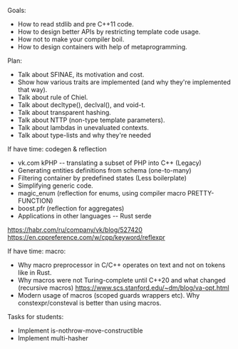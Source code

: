 Goals:

- How to read stdlib and pre C++11 code.
- How to design better APIs by restricting template code usage.
- How not to make your compiler boil.
- How to design containers with help of metaprogramming.

Plan:

- Talk about SFINAE, its motivation and cost.
- Show how various traits are implemented (and why they're implemented that way).
- Talk about rule of Chiel.
- Talk about decltype(), declval(), and void-t.
- Talk about transparent hashing.
- Talk about NTTP (non-type template parameters).
- Talk about lambdas in unevaluated contexts.
- Talk about type-lists and why they're needed

If have time: codegen & reflection

- vk.com kPHP -- translating a subset of PHP into C++ (Legacy)
- Generating entities definitions from schema (one-to-many)
- Filtering container by predefined states (Less boilerplate)
- Simplifying generic code.
- magic_enum (reflection for enums, using compiler macro PRETTY-FUNCTION)
- boost.pfr (reflection for aggregates)
- Applications in other languages -- Rust serde

https://habr.com/ru/company/vk/blog/527420
https://en.cppreference.com/w/cpp/keyword/reflexpr


If have time: macro:

- Why macro preprocessor in C/C++ operates on text and not on tokens like in Rust.
- Why macros were not Turing-complete until C++20 and what changed (recursive macros) https://www.scs.stanford.edu/~dm/blog/va-opt.html
- Modern usage of macros (scoped guards wrappers etc). Why constexpr/consteval is better than using macros.


Tasks for students:

- Implement is-nothrow-move-constructible
- Implement multi-hasher
